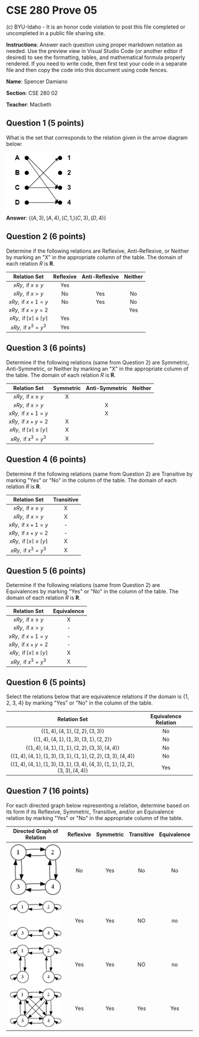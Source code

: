 # CSE 280 Prove 05

(c) BYU-Idaho - It is an honor code violation to post this
file completed or uncompleted in a public file sharing site.

**Instructions**: Answer each question using proper markdown notation as needed.  Use the preview view in Visual Studio Code (or another editor if desired) to see the formatting, tables, and mathematical formula properly rendered.  If you need to write code, then first test your code in a separate file and then copy the code into this document using code fences. 

**Name**: Spencer Damiano

**Section**: CSE 280 02

**Teacher**: Macbeth

## Question 1 (5 points)

What is the set that corresponds to the relation given in the arrow diagram below:

![](prove05_diagram1.drawio.png)

**Answer**: $\lbrace (A,3), (A,4), (C,1,) (C,3), (D,4) \rbrace$

## Question 2 (6 points)

Determine if the following relations are Reflexive, Anti-Reflexive, or Neither by marking an "X" in the appropriate column of the table.  The domain of each relation $R$ is $\mathbf{R}$.

|Relation Set|Reflexive|Anti-Reflexive|Neither|
|:-:|:-:|:-:|:-:|
|$xRy, \text{ if }x \ge y$|Yes|||
|$xRy, \text{ if }x \gt y$|No|Yes|No|
|$xRy, \text{ if }x + 1 = y$|No|Yes|No|
|$xRy, \text{ if }x + y = 2$|||Yes|
|$xRy, \text{ if }\lceil x \rceil \le \lceil y \rceil$|Yes|||
|$xRy, \text{ if }x^3 = y^3$|Yes|||

## Question 3 (6 points)

Determine if the following relations (same from Question 2) are Symmetric, Anti-Symmetric, or Neither by marking an "X" in the appropriate column of the table.  The domain of each relation $R$ is $\mathbf{R}$. 

|Relation Set|Symmetric|Anti-Symmetric|Neither|
|:-:|:-:|:-:|:-:|
|$xRy, \text{ if }x \ge y$|X|||
|$xRy, \text{ if }x \gt y$||X||
|$xRy, \text{ if }x + 1 = y$||X||
|$xRy, \text{ if }x + y = 2$|X|||
|$xRy, \text{ if }\lceil x \rceil \le \lceil y \rceil$|X|||
|$xRy, \text{ if }x^3 = y^3$|X|||

## Question 4 (6 points)

Determine if the following relations (same from Question 2) are Transitive by marking "Yes" or "No" in the column of the table.  The domain of each relation $R$ is $\mathbf{R}$.

|Relation Set|Transitive|
|:-:|:-:|
|$xRy, \text{ if }x \ge y$|X|
|$xRy, \text{ if }x \gt y$|X|
|$xRy, \text{ if }x + 1 = y$|-|
|$xRy, \text{ if }x + y = 2$|-|
|$xRy, \text{ if }\lceil x \rceil \le \lceil y \rceil$|X|
|$xRy, \text{ if }x^3 = y^3$|X|

## Question 5 (6 points)

Determine if the following relations (same from Question 2) are Equivalences by marking "Yes" or "No" in the column of the table.  The domain of each relation $R$ is $\mathbf{R}$.

|Relation Set|Equivalence|
|:-:|:-:|
|$xRy, \text{ if }x \ge y$|X|
|$xRy, \text{ if }x \gt y$|-|
|$xRy, \text{ if }x + 1 = y$|-|
|$xRy, \text{ if }x + y = 2$|-|
|$xRy, \text{ if }\lceil x \rceil \le \lceil y \rceil$|X|
|$xRy, \text{ if }x^3 = y^3$|X|

## Question 6 (5 points)

Select the relations below that are equivalence relations if the domain is {1, 2, 3, 4} by marking "Yes" or "No" in the column of the table.

|Relation Set|Equivalence Relation|
|:-:|:-:|
|$\lbrace (1,4), (4,1), (2,2), (3,3) \rbrace$|No|
|$\lbrace (1,4), (4,1), (1,3), (3,1), (2,2) \rbrace$|No|
|$\lbrace (1,4), (4,1), (1,1), (2,2), (3,3), (4,4) \rbrace$|No|
|$\lbrace (1,4), (4,1), (1,3), (3,1), (1,1), (2,2), (3,3), (4,4) \rbrace$|No|
|$\lbrace (1,4), (4,1), (1,3), (3,1), (3,4), (4,3), (1,1), (2,2), (3,3), (4,4) \rbrace$|Yes|

## Question 7 (16 points)

For each directed graph below representing a relation, determine based on its form if its Reflexive, Symmetric, Transitive, and/or an Equivalence relation by marking "Yes" or "No" in the appropriate column of the table.

|Directed Graph of Relation|Reflexive|Symmetric|Transitive|Equivalence|
|:-:|:-:|:-:|:-:|:-:|
|![](prove05_diagram2.gv.png)|No|Yes|No|No|
|![](prove05_diagram3.gv.png)|Yes|Yes|NO|no|
|![](prove05_diagram4.gv.png)|Yes|Yes|NO|no|
|![](prove05_diagram5.gv.png)|Yes|Yes|Yes|Yes|
